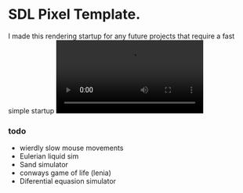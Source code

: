 # SDL Pixel Template.
I made this rendering startup for any future projects that require a fast simple startup
<video controls src="videos/Screen Recording 2024-09-03 115905.mp4" title="Title"></video>
### todo
- wierdly slow mouse movements
- Eulerian liquid sim
- Sand simulator
- conways game of life (lenia)
- Diferential equasion simulator